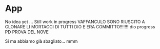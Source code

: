 # App

No idea yet ... Still work in progress
VAFFANCULO SONO RIUSCITO A CLONARE LI MORTACCI DI TUTTI DIO E ERA COMMITTO!!!!!!! dio progress
PD PROVA DEL NOVE

Si ma abbiamo già sbagliato...
mmm
